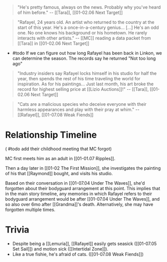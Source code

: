> "He's pretty famous, always on the news. Probably why you've heard of him before." 
> -- [[Tara]], [[01-02.06 Next Target]]

> "Rafayel, 24 years old. An artist who returned to the country at the start of this year. He's a once-in-a-century genius... [...] He's an odd one. No one knows his background or his hometown. He rarely interacts with other artists." 
> -- [[MC]] reading a data packet from [[Tara]] in [[01-02.06 Next Target]]
* #todo If we can figure out how long Rafayel has been back in Linkon, we can determine the season. The records say he returned "Not too long ago"

> "Industry insiders say Rafayel locks himself in his studio for half the year, then spends the rest of his time traveling the world for inspiration. As for his paintings... Just last month, his art broke the record for highest selling price at [[Lizio Auctions]]!" 
> -- [[Tara]], [[01-02.06 Next Target]]

> "Cats are a malicious species who deceive everyone with their harmless appearances and play with their pray at whim."
> -- [[Rafayel]], [[01-07.08 Weak Fiends]]

# Relationship Timeline

( #todo add their childhood meeting that MC forgot)

MC first meets him as an adult in [[01-01.07 Ripples]].

Then a day later in [[01-02 The First Mission]], she investigates the painting of his that [[Raymond]] bought, and visits his studio.

Based on their conversation in [[01-07.04 Under The Waves]], she'd forgotten about their bodyguard arrangement at this point. This implies that in the main story timeline, any memories in which Rafayel refers to their bodyguard arrangement would be after [[01-07.04 Under The Waves]], and so also over 6mo after [[Grandma]]'s death. Alternatively, she may have forgotten multiple times.

# Trivia
* Despite being a [[Lemuria]], [[Rafayel]] easily gets seasick ([[01-07.05 Set Sail]]) and motion sick ([[Intertidal Zone]]).
* Like a true fishie, he's afraid of cats. ([[01-07.08 Weak Fiends]])
